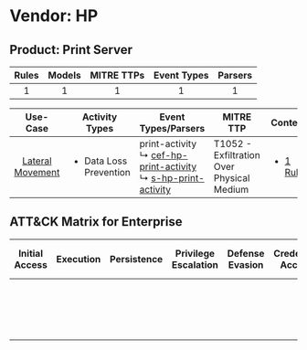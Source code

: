 Vendor: HP
==========
Product: Print Server
---------------------
| Rules | Models | MITRE TTPs | Event Types | Parsers |
|:-----:|:------:|:----------:|:-----------:|:-------:|
|   1   |   1    |     1      |      1      |    1    |

|                           Use-Case                           | Activity Types                         | Event Types/Parsers                                                                                                                                                         | MITRE TTP                                     | Content                                                                           |
|:------------------------------------------------------------:| -------------------------------------- | --------------------------------------------------------------------------------------------------------------------------------------------------------------------------- | --------------------------------------------- | --------------------------------------------------------------------------------- |
| [Lateral Movement](../../../UseCases/uc_lateral_movement.md) | <ul><li>Data Loss Prevention</li></ul> |  print-activity<br> ↳ [cef-hp-print-activity](Parsers/parserContent_cef-hp-print-activity.md)<br> ↳ [s-hp-print-activity](Parsers/parserContent_s-hp-print-activity.md)<br> | T1052 - Exfiltration Over Physical Medium<br> | [<ul><li>1 Rules</li></ul>](Rules_Models/r_m_hp_print_server_Lateral_Movement.md) |

ATT&CK Matrix for Enterprise
----------------------------
| Initial Access | Execution | Persistence | Privilege Escalation | Defense Evasion | Credential Access | Discovery | Lateral Movement | Collection | Command and Control | Exfiltration                                                                           | Impact |
| -------------- | --------- | ----------- | -------------------- | --------------- | ----------------- | --------- | ---------------- | ---------- | ------------------- | -------------------------------------------------------------------------------------- | ------ |
|                |           |             |                      |                 |                   |           |                  |            |                     | [Exfiltration Over Physical Medium](https://attack.mitre.org/techniques/T1052)<br><br> |        |